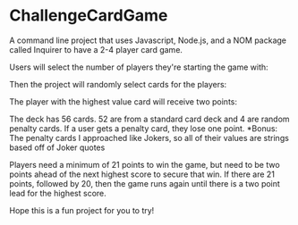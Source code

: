# ChallengeCardGame

A command line project that uses Javascript, Node.js, and a NOM package called Inquirer to have a 2-4 player card game.

Users will select the number of players they're starting the game with:


Then the project will randomly select cards for the players:


The player with the highest value card will receive two points:


The deck has 56 cards. 52 are from a standard card deck and 4 are random penalty cards. If a user gets a penalty card, they lose one point. *Bonus: The penalty cards I approached like Jokers, so all of their values are strings based off of Joker quotes


Players need a minimum of 21 points to win the game, but need to be two points ahead of the next highest score to secure that win. If there are 21 points, followed by 20, then the game runs again until there is a two point lead for the highest score.


Hope this is a fun project for you to try!
